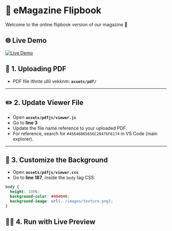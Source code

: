 # 📖 eMagazine Flipbook

Welcome to the online flipbook version of our magazine 🎉  

## 🌐 Live Demo
[![Live Demo](https://img.shields.io/badge/Live%20Demo-Click%20Here-green?style=for-the-badge&logo=github)](https://loki-369.github.io/emagazine/)


## 📂 1. Uploading PDF
-  PDF file ithnte ullil vekknm: **`assets/pdf/`**


---

## ✏️ 2. Update Viewer File
- Open **`assets/pdfjs/viewer.js`**
- Go to **line 3**  
- Update the file name reference to your uploaded PDF.  
- For reference, search for `#45646865656C20476F6174` in VS Code (main explorer).

---

## 🎨 3. Customize the Background
- Open **`assets/pdfjs/viewer.css`**
- Go to **line 187**, inside the `body` tag CSS:
```css
body {
  height: 100%;
  background-color: #404040;
  background-image: url(../images/texture.png);
}
```

## 🏃‍♂️ 4. Run with Live Preview
